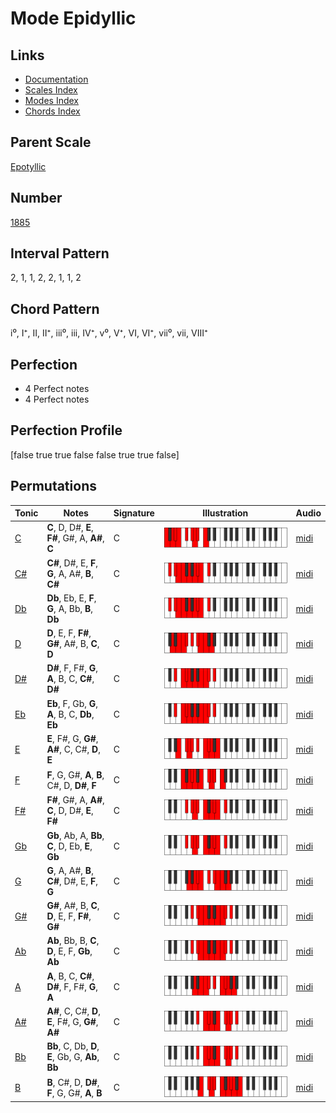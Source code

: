 # Mode Epidyllic

## Links

- [Documentation](index.md)
- [Scales Index](Scales.md)
- [Modes Index](Modes.md)
- [Chords Index](Chords.md)

## Parent Scale

[Epotyllic](ScaleEpotyllic.md)

## Number

[1885](https://ianring.com/musictheory/scales/1885)

## Interval Pattern

2, 1, 1, 2, 2, 1, 1, 2

## Chord Pattern

i⁰, I⁺, II, II⁺, iii⁰, iii, IV⁺, v⁰, V⁺, VI, VI⁺, vii⁰, vii, VIII⁺

## Perfection

- 4 Perfect notes
- 4 Perfect notes

## Perfection Profile

[false true true false false true true false]

## Permutations

| Tonic | Notes | Signature | Illustration | Audio |
|-------|-------|-----------|--------------|-------|
| [C](ModeCNaturalEpidyllic.md) | **C**, D, D#, **E**, **F#**, G#, A, **A#**, **C** | C | ![CNaturalEpidyllic](ModeCNaturalEpidyllic.png) | [midi](https://github.com/edipermadi/music/blob/main/docs/ModeCNaturalEpidyllic.mid?raw=true) |
| [C#](ModeCSharpEpidyllic.md) | **C#**, D#, E, **F**, **G**, A, A#, **B**, **C#** | C | ![CSharpEpidyllic](ModeCSharpEpidyllic.png) | [midi](https://github.com/edipermadi/music/blob/main/docs/ModeCSharpEpidyllic.mid?raw=true) |
| [Db](ModeDFlatEpidyllic.md) | **Db**, Eb, E, **F**, **G**, A, Bb, **B**, **Db** | C | ![DFlatEpidyllic](ModeDFlatEpidyllic.png) | [midi](https://github.com/edipermadi/music/blob/main/docs/ModeDFlatEpidyllic.mid?raw=true) |
| [D](ModeDNaturalEpidyllic.md) | **D**, E, F, **F#**, **G#**, A#, B, **C**, **D** | C | ![DNaturalEpidyllic](ModeDNaturalEpidyllic.png) | [midi](https://github.com/edipermadi/music/blob/main/docs/ModeDNaturalEpidyllic.mid?raw=true) |
| [D#](ModeDSharpEpidyllic.md) | **D#**, F, F#, **G**, **A**, B, C, **C#**, **D#** | C | ![DSharpEpidyllic](ModeDSharpEpidyllic.png) | [midi](https://github.com/edipermadi/music/blob/main/docs/ModeDSharpEpidyllic.mid?raw=true) |
| [Eb](ModeEFlatEpidyllic.md) | **Eb**, F, Gb, **G**, **A**, B, C, **Db**, **Eb** | C | ![EFlatEpidyllic](ModeEFlatEpidyllic.png) | [midi](https://github.com/edipermadi/music/blob/main/docs/ModeEFlatEpidyllic.mid?raw=true) |
| [E](ModeENaturalEpidyllic.md) | **E**, F#, G, **G#**, **A#**, C, C#, **D**, **E** | C | ![ENaturalEpidyllic](ModeENaturalEpidyllic.png) | [midi](https://github.com/edipermadi/music/blob/main/docs/ModeENaturalEpidyllic.mid?raw=true) |
| [F](ModeFNaturalEpidyllic.md) | **F**, G, G#, **A**, **B**, C#, D, **D#**, **F** | C | ![FNaturalEpidyllic](ModeFNaturalEpidyllic.png) | [midi](https://github.com/edipermadi/music/blob/main/docs/ModeFNaturalEpidyllic.mid?raw=true) |
| [F#](ModeFSharpEpidyllic.md) | **F#**, G#, A, **A#**, **C**, D, D#, **E**, **F#** | C | ![FSharpEpidyllic](ModeFSharpEpidyllic.png) | [midi](https://github.com/edipermadi/music/blob/main/docs/ModeFSharpEpidyllic.mid?raw=true) |
| [Gb](ModeGFlatEpidyllic.md) | **Gb**, Ab, A, **Bb**, **C**, D, Eb, **E**, **Gb** | C | ![GFlatEpidyllic](ModeGFlatEpidyllic.png) | [midi](https://github.com/edipermadi/music/blob/main/docs/ModeGFlatEpidyllic.mid?raw=true) |
| [G](ModeGNaturalEpidyllic.md) | **G**, A, A#, **B**, **C#**, D#, E, **F**, **G** | C | ![GNaturalEpidyllic](ModeGNaturalEpidyllic.png) | [midi](https://github.com/edipermadi/music/blob/main/docs/ModeGNaturalEpidyllic.mid?raw=true) |
| [G#](ModeGSharpEpidyllic.md) | **G#**, A#, B, **C**, **D**, E, F, **F#**, **G#** | C | ![GSharpEpidyllic](ModeGSharpEpidyllic.png) | [midi](https://github.com/edipermadi/music/blob/main/docs/ModeGSharpEpidyllic.mid?raw=true) |
| [Ab](ModeAFlatEpidyllic.md) | **Ab**, Bb, B, **C**, **D**, E, F, **Gb**, **Ab** | C | ![AFlatEpidyllic](ModeAFlatEpidyllic.png) | [midi](https://github.com/edipermadi/music/blob/main/docs/ModeAFlatEpidyllic.mid?raw=true) |
| [A](ModeANaturalEpidyllic.md) | **A**, B, C, **C#**, **D#**, F, F#, **G**, **A** | C | ![ANaturalEpidyllic](ModeANaturalEpidyllic.png) | [midi](https://github.com/edipermadi/music/blob/main/docs/ModeANaturalEpidyllic.mid?raw=true) |
| [A#](ModeASharpEpidyllic.md) | **A#**, C, C#, **D**, **E**, F#, G, **G#**, **A#** | C | ![ASharpEpidyllic](ModeASharpEpidyllic.png) | [midi](https://github.com/edipermadi/music/blob/main/docs/ModeASharpEpidyllic.mid?raw=true) |
| [Bb](ModeBFlatEpidyllic.md) | **Bb**, C, Db, **D**, **E**, Gb, G, **Ab**, **Bb** | C | ![BFlatEpidyllic](ModeBFlatEpidyllic.png) | [midi](https://github.com/edipermadi/music/blob/main/docs/ModeBFlatEpidyllic.mid?raw=true) |
| [B](ModeBNaturalEpidyllic.md) | **B**, C#, D, **D#**, **F**, G, G#, **A**, **B** | C | ![BNaturalEpidyllic](ModeBNaturalEpidyllic.png) | [midi](https://github.com/edipermadi/music/blob/main/docs/ModeBNaturalEpidyllic.mid?raw=true) |
